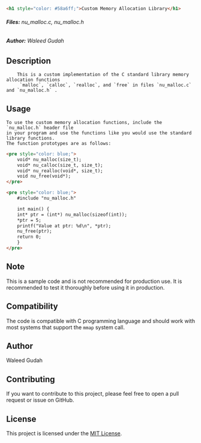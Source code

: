 ```html
<h1 style="color: #58a6ff;">Custom Memory Allocation Library</h1>
```
###### **Files:** nu_malloc.c, nu_malloc.h
###### **Author:** Waleed Gudah

## **Description**

        This is a custom implementation of the C standard library memory allocation functions
         `malloc`, `calloc`, `realloc`, and `free` in files `nu_malloc.c` and `nu_malloc.h` .

## **Usage**

    To use the custom memory allocation functions, include the `nu_malloc.h` header file 
    in your program and use the functions like you would use the standard library functions.
    The function prototypes are as follows:
```html
<pre style="color: blue;">
    void* nu_malloc(size_t);
    void* nu_calloc(size_t, size_t);
    void* nu_realloc(void*, size_t);
    void nu_free(void*);
</pre>

<pre style="color: blue;">
    #include "nu_malloc.h"

    int main() {
    int* ptr = (int*) nu_malloc(sizeof(int));
    *ptr = 5;
    printf("Value at ptr: %d\n", *ptr);
    nu_free(ptr);
    return 0;
    }
</pre>
```
## **Note**
This is a sample code and is not recommended for production use. It is recommended to test it thoroughly before using it in production.

## **Compatibility**
The code is compatible with C programming language and should work with most systems that support the `mmap` system call.

## **Author**
Waleed Gudah

## **Contributing**

If you want to contribute to this project, please feel free to open a pull request or issue on GitHub.

## **License**

This project is licensed under the [MIT License](https://opensource.org/licenses/MIT).
